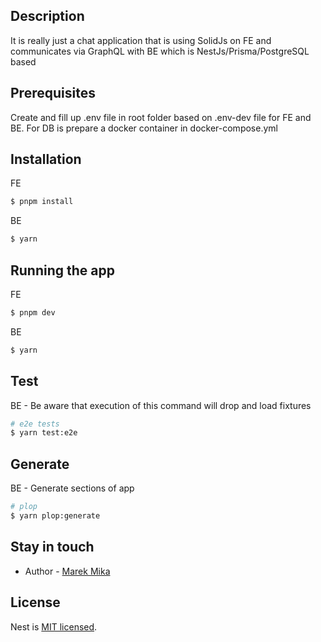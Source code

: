 ## Description

It is really just a chat application that is using SolidJs on FE and communicates via GraphQL with BE which is NestJs/Prisma/PostgreSQL based

## Prerequisites
Create and fill up .env file in root folder based on .env-dev file for FE and BE. For DB is prepare a docker container in docker-compose.yml

## Installation

FE
```bash
$ pnpm install
```

BE

```bash
$ yarn
```

## Running the app

FE
```bash
$ pnpm dev
```

BE

```bash
$ yarn
```

## Test
BE - Be aware that execution of this command will drop and load fixtures

```bash
# e2e tests
$ yarn test:e2e
```

## Generate 
BE - Generate sections of app

```bash
# plop
$ yarn plop:generate
```

## Stay in touch

- Author - [Marek Mika](https://marekmika.com)

## License

Nest is [MIT licensed](LICENSE).
